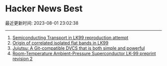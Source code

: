 # Hacker News Best

最近更新时间: 2023-08-01 23:02:38

--- 
1. [Semiconducting Transport in LK99 reproduction attempt](https://arxiv.org/abs/2307.16802) 
2. [Origin of correlated isolated flat bands in LK99](https://arxiv.org/abs/2307.16892) 
3. [Jujutsu: A Git-compatible DVCS that is both simple and powerful](https://github.com/martinvonz/jj) 
4. [Room-Temperature Ambient-Pressure Superconductor LK-99 preprint revision 2](https://arxiv.org/abs/2307.12037) 
